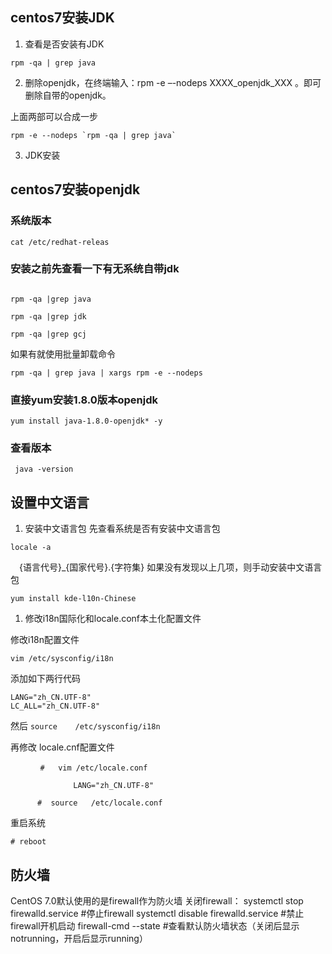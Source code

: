 
## centos7安装JDK

1. 查看是否安装有JDK

```shell
rpm -qa | grep java
```

2. 删除openjdk，在终端输入：rpm -e –-nodeps XXXX_openjdk_XXX 。即可删除自带的openjdk。

上面两部可以合成一步

```shell
rpm -e --nodeps `rpm -qa | grep java`
```

3. JDK安装

## centos7安装openjdk

### 系统版本

```shell
cat /etc/redhat-releas
```

### 安装之前先查看一下有无系统自带jdk

```shell

rpm -qa |grep java

rpm -qa |grep jdk

rpm -qa |grep gcj
```

如果有就使用批量卸载命令

```shell
rpm -qa | grep java | xargs rpm -e --nodeps
```

### 直接yum安装1.8.0版本openjdk

```shell
yum install java-1.8.0-openjdk* -y
```

### 查看版本

```shell
 java -version
```



## 设置中文语言

1. 安装中文语言包
先查看系统是否有安装中文语言包  

```shell
locale -a
```

　{语言代号}_{国家代号}.{字符集}
如果没有发现以上几项，则手动安装中文语言包

```shell
yum install kde-l10n-Chinese
```

1. 修改i18n国际化和locale.conf本土化配置文件

修改i18n配置文件

```shell
vim /etc/sysconfig/i18n
```

添加如下两行代码

```
LANG="zh_CN.UTF-8"
LC_ALL="zh_CN.UTF-8"
```
然后 `source    /etc/sysconfig/i18n`

再修改 locale.cnf配置文件
```
　　　　#   vim /etc/locale.conf

              LANG="zh_CN.UTF-8"
```

          #  source   /etc/locale.conf

重启系统

`# reboot`

## 防火墙

CentOS 7.0默认使用的是firewall作为防火墙
关闭firewall：
systemctl stop firewalld.service #停止firewall
systemctl disable firewalld.service #禁止firewall开机启动
firewall-cmd --state #查看默认防火墙状态（关闭后显示notrunning，开启后显示running）
